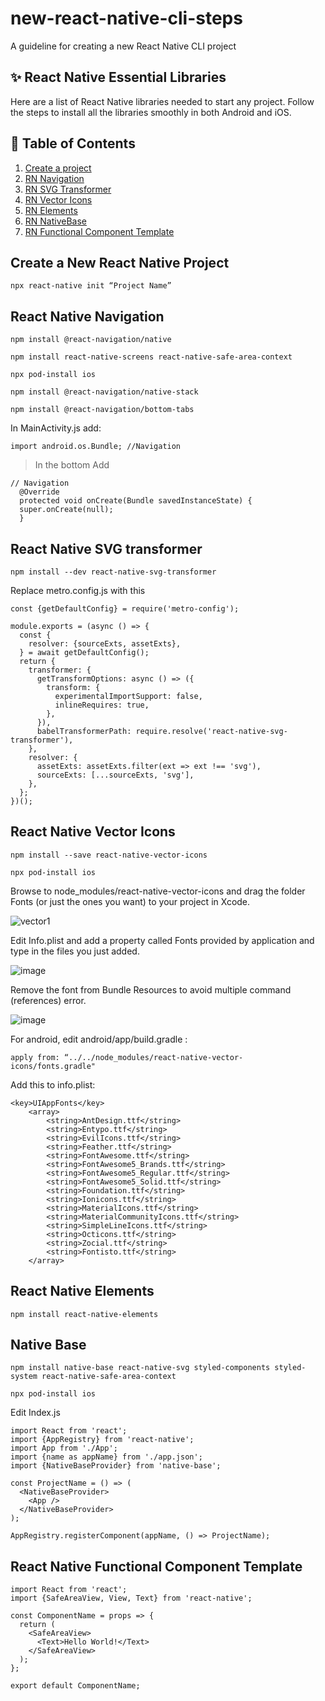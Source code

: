 # new-react-native-cli-steps
A guideline for creating a new React Native CLI project

## :sparkles: React Native Essential Libraries
Here are a list of React Native libraries needed to start any project.
Follow the steps to install all the libraries smoothly in both Android and iOS.

## :open_book: Table of Contents  
1. [Create a project](#new)  
2. [RN Navigation](#navigation)  
3. [RN SVG Transformer](#svg)  
4. [RN Vector Icons](#icons)
5. [RN Elements](#elements)
6. [RN NativeBase](#nativebase)
7. [RN Functional Component Template](#template)

<a name="new"/>

## Create a New React Native Project

```
npx react-native init “Project Name”
```
<a name="navigation"/>

## React Native Navigation

```
npm install @react-navigation/native
```
```
npm install react-native-screens react-native-safe-area-context
```
```
npx pod-install ios
```
```
npm install @react-navigation/native-stack
```
```
npm install @react-navigation/bottom-tabs
```
In MainActivity.js add:
```
import android.os.Bundle; //Navigation
```
> In the bottom Add
```
// Navigation
  @Override
  protected void onCreate(Bundle savedInstanceState) {
  super.onCreate(null);
  }
```

<a name="svg"/>

## React Native SVG transformer

```
npm install --dev react-native-svg-transformer
```
Replace metro.config.js with this
```
const {getDefaultConfig} = require('metro-config');

module.exports = (async () => {
  const {
    resolver: {sourceExts, assetExts},
  } = await getDefaultConfig();
  return {
    transformer: {
      getTransformOptions: async () => ({
        transform: {
          experimentalImportSupport: false,
          inlineRequires: true,
        },
      }),
      babelTransformerPath: require.resolve('react-native-svg-transformer'),
    },
    resolver: {
      assetExts: assetExts.filter(ext => ext !== 'svg'),
      sourceExts: [...sourceExts, 'svg'],
    },
  };
})();
```

<a name="icons"/>

## React Native Vector Icons

```
npm install --save react-native-vector-icons
```
```
npx pod-install ios
```
Browse to node_modules/react-native-vector-icons and drag the folder Fonts (or just the ones you want) to your project in Xcode.

![vector1](https://user-images.githubusercontent.com/53459406/141814204-5cb51457-41d4-4457-b0ce-5c235d177d5e.png)

Edit Info.plist and add a property called Fonts provided by application and type in the files you just added.

![image](https://user-images.githubusercontent.com/53459406/141820996-522696f0-7c79-4366-8653-a79645a00dda.png)

Remove the font from Bundle Resources to avoid multiple command (references) error.

![image](https://user-images.githubusercontent.com/53459406/141821088-a39cd404-d909-4fcd-8c74-b71fd1f1548b.png)

For android, edit android/app/build.gradle :
```
apply from: “../../node_modules/react-native-vector-icons/fonts.gradle"
```

Add this to info.plist:
```
<key>UIAppFonts</key>
    <array>
        <string>AntDesign.ttf</string>
        <string>Entypo.ttf</string>
        <string>EvilIcons.ttf</string>
        <string>Feather.ttf</string>
        <string>FontAwesome.ttf</string>
        <string>FontAwesome5_Brands.ttf</string>
        <string>FontAwesome5_Regular.ttf</string>
        <string>FontAwesome5_Solid.ttf</string>
        <string>Foundation.ttf</string>
        <string>Ionicons.ttf</string>
        <string>MaterialIcons.ttf</string>
        <string>MaterialCommunityIcons.ttf</string>
        <string>SimpleLineIcons.ttf</string>
        <string>Octicons.ttf</string>
        <string>Zocial.ttf</string>
        <string>Fontisto.ttf</string>
    </array>
```

<a name="elements"/>

## React Native Elements

```
npm install react-native-elements
```

<a name="nativebase"/>

## Native Base

```
npm install native-base react-native-svg styled-components styled-system react-native-safe-area-context
```
```
npx pod-install ios
```
Edit Index.js
```
import React from 'react';
import {AppRegistry} from 'react-native';
import App from './App';
import {name as appName} from './app.json';
import {NativeBaseProvider} from 'native-base';

const ProjectName = () => (
  <NativeBaseProvider>
    <App />
  </NativeBaseProvider>
);

AppRegistry.registerComponent(appName, () => ProjectName);
```

<a name="template"/>

## React Native Functional Component Template

```
import React from 'react';
import {SafeAreaView, View, Text} from 'react-native';

const ComponentName = props => {
  return (
    <SafeAreaView>
      <Text>Hello World!</Text>
    </SafeAreaView>
  );
};

export default ComponentName;
```
